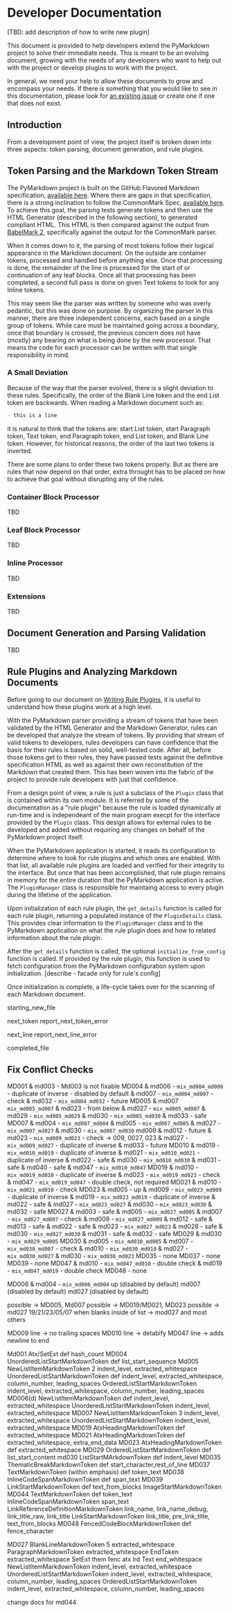 # Developer Documentation

[TBD: add description of how to write new plugin]

This document is provided to help developers extend the PyMarkdown project to
solve their immediate needs.  This is meant to be an evolving document, growing
with the needs of any developers who want to help out with the project or
develop plugins to work with the project.

In general, we need your help to allow these documents to grow and encompass
your needs.  If there is something that you would like to see in this
documentation, please look for
[an existing issue](https://github.com/jackdewinter/pymarkdown/issues)
or create one if one that does not exist.

## Introduction

From a development point of view, the project itself is broken down into three
aspects: token parsing, document generation, and rule plugins.

## Token Parsing and the Markdown Token Stream

The PyMarkdown project is built on the GitHub Flavored Markdown specification,
[available here](https://github.github.com/gfm/).  Where there are gaps in
that specification, there is a strong inclination to follow the CommonMark
Spec, [available here](https://spec.commonmark.org/).  To achieve this goal,
the parsing tests generate tokens and then use the HTML Generator (described
in the following section), to generated compliant HTML.  This HTML is then
compared against the output from
[BabelMark 2](https://johnmacfarlane.net/babelmark2/), specifically against
the output for the CommonMark parser.

When it comes down to it, the parsing of most tokens follow their logical
appearance in the Markdown document.  On the outside are container tokens,
processed and handled before anything else.  Once that processing is done,
the remainder of the line is processed for the start of or continuation of
any leaf blocks.  Once all that processing has been completed, a second full
pass is done on given Text tokens to look for any Inline tokens.

This may seem like the parser was written by someone who was overly pedantic,
but this was done on purpose.  By organizing the parser in this manner, there
are three independent concerns, each based on a single group of tokens. While
care must be maintained going across a boundary, once that boundary is crossed,
the previous concern does not have (mostly) any bearing on what is being done
by the new processor.  That means the code for each processor can be written
with that single responsibility in mind.

### A Small Deviation

Because of the way that the parser evolved, there is a slight deviation to
these rules.  Specifically, the order of the Blank Line token and the end
List token are backwards.  When reading a Markdown document such as:

```Markdown
- this is a line

```

it is natural to think that the tokens are: start List token, start Paragraph
token, Text token, end Paragraph token, end List token, and Blank Line token.
However, for historical reasons, the order of the last two tokens is inverted.

There are some plans to order these two tokens properly. But as there are rules
that now depend on that order, extra throught has to be placed on how to
achieve that goal without disrupting any of the rules.

### Container Block Processor

TBD

### Leaf Block Processor

TBD

### Inline Processor

TBD

### Extensions

TBD

## Document Generation and Parsing Validation

TBD

## Rule Plugins and Analyzing Markdown Documents

Before going to our document on
[Writing Rule Plugins](writing_rule_plugins.md),
it is useful to understand how these plugins work at a high level.

With the PyMarkdown parser providing a stream of tokens that have been
validated by the HTML Generator and the Markdown Generator, rules can be
developed that analyze the stream of tokens.  By providing that stream of
valid tokens to developers, rules developers can have confidence that the
basis for their rules is based on solid, well-tested code.  After all, before
those tokens get to their rules, they have passed tests against the definitive
specification HTML as well as against their own reconstitution of the Markdown
that created them.  This has been woven into the fabric of the project to
provide rule developers with just that confidence.

From a design point of view, a rule is just a subclass of the `Plugin`
class that is contained within its own module.  It is referred by some of the
documentation as a "rule plugin" because the rule is loaded dynamically at
run-time and is independeant of the main program execpt for the interface
provided by the `Plugin` class.  This design allows for external rules to be
developed and added without requiring any changes on behalf of the PyMarkdown
project itself.

When the PyMarkdown application is started, it reads its configuration to
determine where to look for rule plugins and which ones are enabled. With that
list, all available rule plugins are loaded and verified for their integrity
to the interface.  But once that has been accomplished, that rule plugin
remains in memory for the entire duration that the PyMarkdown application is
active.  The `PluginManager` class is responsible for maintaing access to
every plugin during the lifetime of the application.

Upon initialization of each rule plugin, the `get_details` function is called
for each rule plugin, returning a populated instance of the `PluginDetails`
class.  This provides clear information to the `PluginManager` class and to the
PyMarkdown application on what the rule plugin does and how to related
information about the rule plugin.

After the `get_details` function is called, the optional `initialize_from_config`
function is called.  If provided by the rule plugin, this function is used to
fetch configuration from the PyMarkdown configuration system upon initialization.
[describe - facade only for rule's config]

Once initialization is complete, a life-cycle takes over for the scanning
of each Markdown document.

starting_new_file

next_token
report_next_token_error

next_line
report_next_line_error

completed_file

## Fix Conflict Checks

MD001 & md003 - Md003 is not fixable
MD004 & md006 - `mix_md004_md006` - duplicate of inverse - disabled by default
      & md007 - `mix_md004_md007` - check
      & md032 - `mix_md004_md032` - future
MD005 & md007 `mix_md005_md007`
      & md023 - from below
      & md027 - `mix_md005_md007`
      & md029 - `mix_md005_md029`
      & md030 - `mix_md005_md030`
      & md033 - safe
MD007 & md004 - `mix_md007_md004`
      & md005 - `mix_md007_md005`
      & md027 - `mix_md007_md027`
      & md030 - `mix_md007_md030`
md009 & md012 - future
      & md023 - `mix_md009_md023` - check -> 009, 0027, 023
      & md027 - `mix_md009_md027` - duplicate of inverse
      & md033 - future
MD010 & md019 - `mix_md010_md019` - duplicate of inverse
      & md021 - `mix_md010_md021` - duplicate of inverse
      & md022 - safe
      & md030 - `mix_md010_md030`
      & md031 - safe
      & md040 - safe
      & md047 - `mix_md010_md047`
MD019 & md010 - `mix_md019_md010` - duplicate of inverse
      & md023 - `mix_md019_md023` - check
      & md047 - `mix_md019_md047` - double check, not required
MD021 & md010 - `mix_md021_md010` - check
MD023 & md005 - up
      & md009 - `mix_md023_md009` - duplicate of inverse
      & md019 - `mix_md023_md019` - duplicate of inverse
      & md022 - safe
      & md027 - `mix_md023_md027`
      & md030 - `mix_md023_md030`
      & md032 - safe
MD027 & md003 - safe
      & md005 - `mix_md027_md005`
      & md007 - `mix_md027_md007` - check
      & md009 - `mix_md027_md009`
      & md012 - safe
      & md013 - safe
      & md022 - safe
      & md023 - `mix_md027_md023`
      & md028 - safe
      & md030 - `mix_md027_md030`
      & md031 - safe
      & md032 - safe
MD029 & md030 - `mix_md029_md005`
MD030 & md005 - `mix_md030_md005`
      & md007 - `mix_md030_md007` - check
      & md010 - `mix_md030_md010`
      & md027 - `mix_md030_md027`
      & md030 - `mix_md030_md023`
MD035 - none
MD037 - none
MD039 - none
MD047 & md010 - `mix_md047_md010` - double check
      & md019 - `mix_md047_md019` - double check
MD048 - none

MD006 & md004 - `mix_md006_md004` up            (disabled by default)
        md007                 (disabled by default)
        md027                 (disabled by default)

possible -> MD005, Md007
possible -> MD019/MD021, MD023
possible -> md027 19/21/23/05/07 when blanks inside of list
         -> mod027 and most others

MD009 line -> no trailing spaces
MD010 line -> detabify
MD047 line -> adds newline to end

Md001 Atx/SetExt                                def   hash_count
MD004 UnorderedListStartMarkdownToken           def   list_start_sequence
Md005 NewListItemMarkdownToken                  2     indent_level, extracted_whitespace
      UnorderedListStartMarkdownToken           def   indent_level, extracted_whitespace, column_number, leading_spaces
      OrderedListStartMarkdownToken                   indent_level, extracted_whitespace, column_number, leading_spaces
MD006(d) NewListItemMarkdownToken               def   indent_level, extracted_whitespace
      UnorderedListStartMarkdownToken                 indent_level, extracted_whitespace
MD007 NewListItemMarkdownToken                  3     indent_level, extracted_whitespace
      UnorderedListStartMarkdownToken                 indent_level, extracted_whitespace
MD019 AtxHeadingMarkdownToken                   def   extracted_whitespace
MD021 AtxHeadingMarkdownToken                   def   extracted_whitespace, extra_end_data
MD023 AtxHeadingMarkdownToken                   def   extracted_whitespace
MD029 OrderedListStartMarkdownToken             def   list_start_content
md030 ListStartMArkdownToken                    def   indent_level
MD035 ThematicBreakMarkdownToken                def   start_character,rest_of_line
MD037 TextMarkdownToken (within emphasis)       def   token_text
MD038 InlineCodeSpanMarkdownToken               def   span_text
MD039 LinkStartMarkdownToken                    def   text_from_blocks
      ImageStartMarkdownToken
MD044 TextMarkdownToken                         def   token_text
      InlineCodeSpanMarkdownToken                     span_text
      LinkReferenceDefinitionMarkdownToken            link_name, link_name_debug, link_title_raw, link_title
      LinkStartMarkdownToken                          link_title, pre_link_title, text_from_blocks
MD048 FencedCodeBlockMarkdownToken              def   fence_character

MD027 BlankLineMarkdownToken                    5     extracted_whitespace
      ParagraphMarkdownToken                          extracted_whitespace
      EndToken                                        extracted_whitespace
        SetExt
        them
        fenc
        atx
        lrd
        Text end_whitespace
      NewListItemMarkdownToken            indent_level, extracted_whitespace
      UnorderedListStartMarkdownToken     indent_level, extracted_whitespace, column_number, leading_spaces
      OrderedListStartMarkdownToken       indent_level, extracted_whitespace, column_number, leading_spaces

change docs for md044
